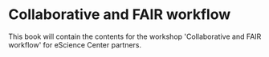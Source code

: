 # Collaborative and FAIR workflow

This book will contain the contents for the workshop 'Collaborative and FAIR workflow' for eScience Center partners.